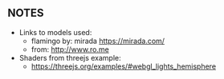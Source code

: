 ## NOTES
  * Links to models used:
    + flamingo by: mirada https://mirada.com/
    + from: http://www.ro.me
  * Shaders from threejs example:
    + https://threejs.org/examples/#webgl_lights_hemisphere